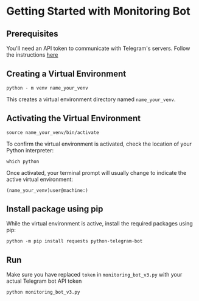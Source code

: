 # Getting Started with Monitoring Bot
## Prerequisites
You'll need an API token to communicate with Telegram's servers. Follow the instructions [here](https://stackoverflow.com/posts/43317562/revisions)

##  Creating a Virtual Environment

    python - m venv name_your_venv
    
   This creates a virtual environment directory named `name_your_venv`.

##  Activating the Virtual Environment

    source name_your_venv/bin/activate

To confirm the virtual environment is activated, check the location of your Python interpreter:

    which python

Once activated, your terminal prompt will usually change to indicate the active virtual environment:
    
    (name_your_venv)user@machine:)

##  Install package using pip
While the virtual environment is active, install the required packages using pip:

    python -m pip install requests python-telegram-bot

## Run
Make sure you have replaced `token` in `monitoring_bot_v3.py` with your actual Telegram bot API token

    python monitoring_bot_v3.py
